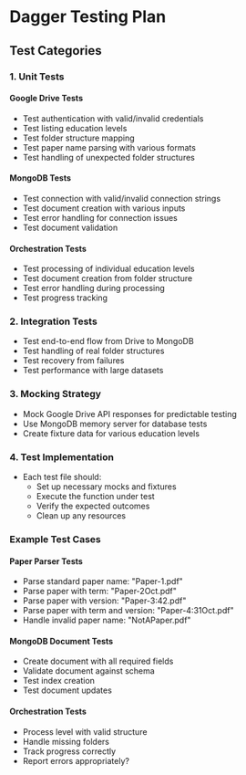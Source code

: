 # Dagger Testing Plan

## Test Categories
### 1. Unit Tests
#### Google Drive Tests
- Test authentication with valid/invalid credentials
- Test listing education levels
- Test folder structure mapping
- Test paper name parsing with various formats
- Test handling of unexpected folder structures
#### MongoDB Tests
- Test connection with valid/invalid connection strings
- Test document creation with various inputs
- Test error handling for connection issues
- Test document validation
#### Orchestration Tests
- Test processing of individual education levels
- Test document creation from folder structure
- Test error handling during processing
- Test progress tracking
### 2. Integration Tests
- Test end-to-end flow from Drive to MongoDB
- Test handling of real folder structures
- Test recovery from failures
- Test performance with large datasets
### 3. Mocking Strategy
- Mock Google Drive API responses for predictable testing
- Use MongoDB memory server for database tests
- Create fixture data for various education levels
### 4. Test Implementation
- Each test file should:
  - Set up necessary mocks and fixtures
  - Execute the function under test
  - Verify the expected outcomes
  - Clean up any resources
### Example Test Cases
#### Paper Parser Tests
- Parse standard paper name: "Paper-1.pdf"
- Parse paper with term: "Paper-2Oct.pdf"
- Parse paper with version: "Paper-3:42.pdf"
- Parse paper with term and version: "Paper-4:31Oct.pdf"
- Handle invalid paper name: "NotAPaper.pdf"
#### MongoDB Document Tests
- Create document with all required fields
- Validate document against schema
- Test index creation
- Test document updates
#### Orchestration Tests
- Process level with valid structure
- Handle missing folders
- Track progress correctly
- Report errors appropriately?

